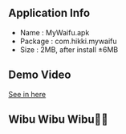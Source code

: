 ## Application Info
- Name    : MyWaifu.apk
- Package : com.hikki.mywaifu
- Size    : 2MB, after install ±6MB

## Demo Video
[See in here](https://im.ezgif.com/tmp/ezgif-1-980f8ddf3451.mp4)

## Wibu Wibu Wibu🤙🤙
